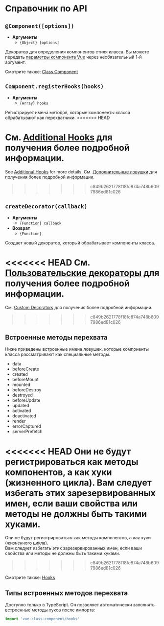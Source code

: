 # Справочник по API

## `@Component([options])`

- **Аргументы**
  - `{Object} [options]`

Декоратор для определения компонентов стиля класса. Вы можете передать [параметры компонента Vue](https://vuejs.org/v2/api/#Options-Data) через необязательный 1-й аргумент.

Смотрите также: [Class Component](../guide/class-component.md)

## `Component.registerHooks(hooks)`

- **Аргументы**
  - `{Array} hooks`

Регистрирует имена методов, которые компоненты класса обрабатывают как перехватчики.
<<<<<<< HEAD

См. [Additional Hooks](../guide/additional-hooks.md) для получения более подробной информации.
=======
See [Additional Hooks](../guide/additional-hooks.md) for more details.
См. [Дополнительные ловушки](../guide/additional-hooks.md) для получения более подробной информации.
>>>>>>> c849b2621778f18fc874a748b6097986ed81c026

## `createDecorator(callback)`

- **Аргументы**
  - `{Function} callback`
- **Возврат**
  - `{Function}`

Создает новый декоратор, который обрабатывает компоненты класса.

<<<<<<< HEAD
См. [Пользовательские декораторы](../guide/custom-decorators.md) для получения более подробной информации.
=======
См. [Custom Decorators](../guide/custom-decorators.md) для получения более подробной информации.
>>>>>>> c849b2621778f18fc874a748b6097986ed81c026

## Встроенные методы перехвата

Ниже приведены встроенные имена ловушек, которые компоненты класса рассматривают как специальные методы.

- data
- beforeCreate
- created
- beforeMount
- mounted
- beforeDestroy
- destroyed
- beforeUpdate
- updated
- activated
- deactivated
- render
- errorCaptured
- serverPrefetch

<<<<<<< HEAD
Они не будут регистрироваться как методы компонентов, а как хуки (жизненного цикла). Вам следует избегать этих зарезервированных имен, если ваши свойства или методы не должны быть такими хуками.
=======
Они не будут регистрироваться как методы компонентов, а как хуки (жизненного цикла).  
Вам следует избегать этих зарезервированных имен, если ваши свойства или методы не должны быть такими хуками.
>>>>>>> c849b2621778f18fc874a748b6097986ed81c026

Смотрите также: [Hooks](../guide/class-component.md#Hooks)

## Типы встроенных методов перехвата

Доступно только в TypeScript. Он позволяет автоматически заполнять встроенные методы хуков после импорта:

```ts
import 'vue-class-component/hooks'
```

